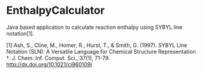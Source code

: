 # EnthalpyCalculator
Java based application to calculate reaction enthalpy using SYBYL line notation[1].

[1] Ash, S., Cline, M., Homer, R., Hurst, T., & Smith, G. (1997). SYBYL Line Notation (SLN): A Versatile Language for Chemical Structure Representation †. J. Chem. Inf. Comput. Sci., 37(1), 71-79. http://dx.doi.org/10.1021/ci960109j
